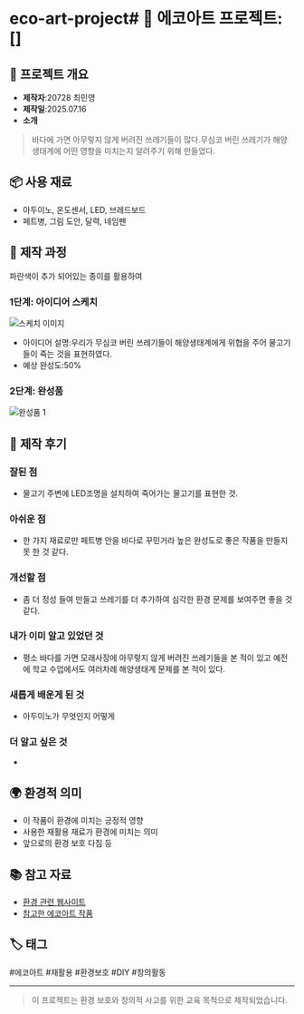 # eco-art-project# 🌱 에코아트 프로젝트: []

## 📖 프로젝트 개요
- **제작자**:20728 최민영
- **제작일**:2025.07.16
- **소개**
>바다에 가면 아무렇지 않게 버려진 쓰레기들이 많다.무심코 버린 쓰레기가 해양 생태계에 어떤 영향을 미치는지 알려주기 위해 만들었다.

## 📦 사용 재료
- 아두이노, 온도센서, LED, 브레드보드
- 페트병, 그림 도안, 달력, 네임펜

## 🔧 제작 과정
파란색이 추가 되어있는 종이를 활용하여 
### 1단계: 아이디어 스케치
![스케치 이미지](sketch.jpg)
- 아이디어 설명:우리가 무심코 버린 쓰레기들이 해양생태계에게 위협을 주어 물고기들이 죽는 것을 표현하였다.
- 예상 완성도:50%

### 2단계: 완성품
![완성품 1](final1.jpg)

## 💭 제작 후기
### 잘된 점
- 물고기 주변에 LED조명을 설치하여 죽어가는 물고기를 표현한 것.

### 아쉬운 점
- 한 가지 재료로만 페트병 안을 바다로 꾸민거라 높은 완성도로 좋은 작품을 만들지 못 한 것 같다.

### 개선할 점
- 좀 더 정성 들여 만들고 쓰레기를 더 추가하여 심각한 환경 문제를 보여주면 좋을 것 같다.
### 내가 이미 알고 있었던 것
- 평소 바다를 가면 모래사장에 아무렇지 않게 버려진 쓰레기들을 본 적이 있고 예전에 학교 수업에서도 여러차례 해양생태계 문제를 본 적이 있다.

### 새롭게 배운게 된 것
- 아두이노가 무엇인지 어떻게 

### 더 알고 싶은 것
- 

## 🌍 환경적 의미
- 이 작품이 환경에 미치는 긍정적 영향
- 사용한 재활용 재료가 환경에 미치는 의미
- 앞으로의 환경 보호 다짐 등

## 📚 참고 자료
- [환경 관련 웹사이트](링크)
- [참고한 에코아트 작품](링크)

## 🏷️ 태그
#에코아트 #재활용 #환경보호 #DIY #창의활동

---

> 이 프로젝트는 환경 보호와 창의적 사고를 위한 교육 목적으로 제작되었습니다.
